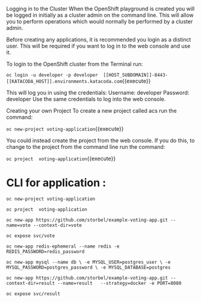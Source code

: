 Logging in to the Cluster
When the OpenShift playground is created you will be logged in initially as a cluster admin on the command line. This will allow you to perform operations which would normally be performed by a cluster admin.

Before creating any applications, it is recommended you login as a distinct user. This will be required if you want to log in to the web console and use it.

To login to the OpenShift cluster from the Terminal run:

`oc login -u developer -p developer  [[HOST_SUBDOMAIN]]-8443-[[KATACODA_HOST]].environments.katacoda.com`{{execute}}

This will log you in using the credentials:
Username: developer
Password: developer
Use the same credentials to log into the web console.


Creating your own Project
To create a new project called acs run the command:

`oc new-project voting-application`{{execute}}

You could instead create the project from the web console. If you do this, to change to the project from the command line run the command:

`oc project  voting-application`{{execute}}



CLI for application :
======================


`oc new-project voting-application`

`oc project  voting-application`

`oc new-app https://github.com/storbel/example-voting-app.git --name=vote --context-dir=vote`

`oc expose svc/vote`

`oc new-app redis-ephemeral --name redis -e REDIS_PASSWORD=redis_password`

`oc new-app mysql --name db \
    -e MYSQL_USER=postgres_user \
    -e MYSQL_PASSWORD=postgres_password \
    -e MYSQL_DATABASE=postgres`

`oc new-app https://github.com/storbel/example-voting-app.git --context-dir=result --name=result   --strategy=docker -e PORT=8080`

`oc expose svc/result`
